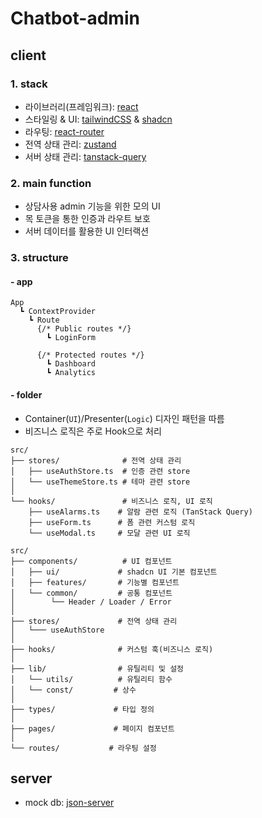 # Chatbot-admin

## client

### 1. stack

- 라이브러리(프레임워크): [react](https://react.dev/)
- 스타일링 & UI: [tailwindCSS](https://tailwindcss.com/) & [shadcn](https://ui.shadcn.com/)
- 라우팅: [react-router](https://reactrouter.com/)
- 전역 상태 관리: [zustand](https://zustand.docs.pmnd.rs/getting-started/introduction)
- 서버 상태 관리: [tanstack-query](https://tanstack.com/query/latest)

### 2. main function

- 상담사용 admin 기능을 위한 모의 UI
- 목 토큰을 통한 인증과 라우트 보호
- 서버 데이터를 활용한 UI 인터랙션

### 3. structure

#### - app

```
App
  ┗ ContextProvider
    ┗ Route
      {/* Public routes */}
        ┗ LoginForm

      {/* Protected routes */}
        ┗ Dashboard
        ┗ Analytics
```

#### - folder

- Container(`UI`)/Presenter(`Logic`) 디자인 패턴을 따름
- 비즈니스 로직은 주로 Hook으로 처리

```
src/
├── stores/              # 전역 상태 관리
│   ├── useAuthStore.ts  # 인증 관련 store
│   └── useThemeStore.ts # 테마 관련 store
│
└── hooks/               # 비즈니스 로직, UI 로직
    ├── useAlarms.ts    # 알람 관련 로직 (TanStack Query)
    ├── useForm.ts      # 폼 관련 커스텀 로직
    └── useModal.ts     # 모달 관련 UI 로직
```

```
src/
├── components/          # UI 컴포넌트
│   ├── ui/             # shadcn UI 기본 컴포넌트
│   ├── features/       # 기능별 컴포넌트
│   └── common/         # 공통 컴포넌트
│        └── Header / Loader / Error
│
├── stores/             # 전역 상태 관리
│   └─── useAuthStore
│
├── hooks/              # 커스텀 훅(비즈니스 로직)
│
├── lib/                # 유틸리티 및 설정
│   └── utils/          # 유틸리티 함수
│   └── const/         # 상수
│
├── types/             # 타입 정의
│
├── pages/             # 페이지 컴포넌트
│
└── routes/           # 라우팅 설정
```

## server

- mock db: [json-server](https://www.npmjs.com/package/json-server)
